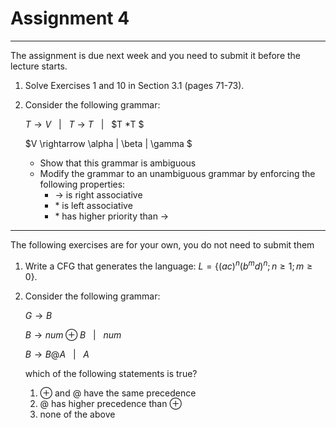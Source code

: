 # Assignment 4

---

The assignment is due next week and you need to submit it before the lecture starts.

1. Solve Exercises 1 and 10 in Section 3.1 (pages 71-73).

1. Consider the following grammar:

    $T \rightarrow V$ &nbsp; $|$ &nbsp; $T$ -> $T$ &nbsp; $|$ &nbsp; $T *T $

    $V \rightarrow \alpha | \beta | \gamma $

    - Show that this grammar is ambiguous
    - Modify the grammar to an unambiguous grammar by enforcing the following properties:
      - -> is right associative
      - $*$ is left associative
      - $*$ has higher priority than ->

---

The following exercises are for your own, you do not need to submit them


1. Write a CFG that generates the language: $L = \lbrace (ac)^n (b^m d)^n; n \ge 1 ; m \ge 0\rbrace$.

1. Consider the following grammar:

      $G \rightarrow B$

      $B \rightarrow num ⊕ B$ &nbsp; $|$ &nbsp; $num$

      $B \rightarrow B @ A$ &nbsp; $|$ &nbsp; $A$


      which of the following statements is true?
      1. $⊕$ and $@$ have the same precedence
      2. $@$ has higher precedence than $⊕$
      3. none of the above
